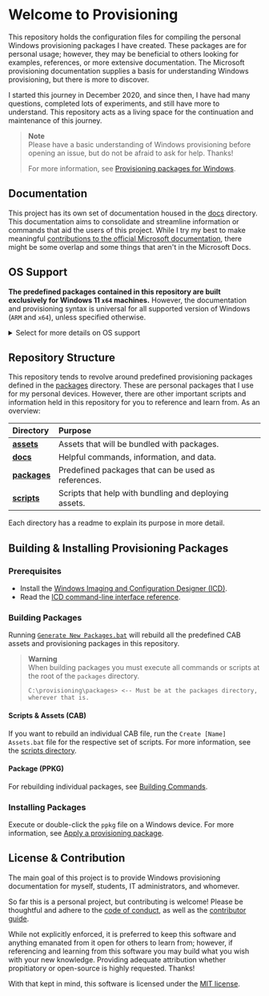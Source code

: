 # Welcome to Provisioning

This repository holds the configuration files for compiling the personal Windows provisioning packages I have created.
These packages are for personal usage; however, they may be beneficial to others looking for examples, references, or more extensive documentation. 
The Microsoft provisioning documentation supplies a basis for understanding Windows provisioning, but there is more to discover.

I started this journey in December 2020, and since then, I have had many questions, completed lots of experiments, and still have more to understand.
This repository acts as a living space for the continuation and maintenance of this journey.

> **Note**\
> Please have a basic understanding of Windows provisioning before opening an issue, but do not be afraid to ask for help. Thanks!
>
> For more information, see [Provisioning packages for Windows](https://docs.microsoft.com/windows/configuration/provisioning-packages/provisioning-packages).

## Documentation

This project has its own set of documentation housed in the [docs](docs) directory. 
This documentation aims to consolidate and streamline information or commands that aid the users of this project.
While I try my best to make meaningful [contributions to the official Microsoft documentation](https://github.com/MicrosoftDocs/windows-itpro-docs/pulls?q=author%3Aaisgbnok), there might be some overlap and some things that aren't in the Microsoft Docs.

## OS Support

**The predefined packages contained in this repository are built exclusively for Windows 11 `x64` machines.**
However, the documentation and provisioning syntax is universal for all supported version of Windows (`ARM` and `x64`), unless specified otherwise.

<details>
<summary>Select for more details on OS support</summary>

These packages will always be developed and built using the most up-to-date version of Windows.
While packages have been written, built, and used on up-to-date or beta Windows 11 machines, they should work on any supported Windows 11 versions.

Provisioning packages are bound by the software they install and policies they deploy.
Therefore, some packages may deploy perfectly fine on Windows 10, as long as all the software and policies included in that package support Windows 10.
</details>

## Repository Structure

This repository tends to revolve around predefined provisioning packages defined in the [packages](packages) directory.
These are personal packages that I use for my personal devices.
However, there are other important scripts and information held in this repository for you to reference and learn from.
As an overview:

| Directory                | Purpose                                               |
|:-------------------------|:------------------------------------------------------|
| [**assets**](assets)     | Assets that will be bundled with packages.            |
| [**docs**](docs)         | Helpful commands, information, and data.              |
| [**packages**](packages) | Predefined packages that can be used as references.   |
| [**scripts**](scripts)   | Scripts that help with bundling and deploying assets. |

Each directory has a readme to explain its purpose in more detail.

## Building & Installing Provisioning Packages

### Prerequisites

- Install the [Windows Imaging and Configuration Designer (ICD)](https://www.microsoft.com/store/apps/9nblggh4tx22).
- Read the [ICD command-line interface reference](https://docs.microsoft.com/windows/configuration/provisioning-packages/provisioning-command-line).

### Building Packages

Running [`Generate New Packages.bat`](packages/Generate%20New%20Packages.bat) will rebuild all the predefined CAB assets and provisioning packages in this repository.

> **Warning**\
> When building packages you must execute all commands or scripts at the root of the `packages` directory.
> 
> ```text
> C:\provisioning\packages> <-- Must be at the packages directory, wherever that is.
> ```

#### Scripts & Assets (CAB)

If you want to rebuild an individual CAB file, run the `Create [Name] Assets.bat` file for the respective set of scripts.
For more information, see the [scripts directory](scripts).

#### Package (PPKG)

For rebuilding individual packages, see [Building Commands](packages/building.md).

### Installing Packages

Execute or double-click the `ppkg` file on a Windows device.
For more information, see [Apply a provisioning package](https://docs.microsoft.com/windows/configuration/provisioning-packages/provisioning-apply-package).

## License & Contribution

The main goal of this project is to provide Windows provisioning documentation for myself, students, IT administrators, and whomever.

So far this is a personal project, but contributing is welcome!
Please be thoughtful and adhere to the [code of conduct](CODE_OF_CONDUCT.md), as well as the [contributor guide](CONTRIBUTING.md).

While not explicitly enforced, it is preferred to keep this software and anything emanated from it open for others to learn from;
however, if referencing and learning from this software you may build what you wish with your new knowledge. 
Providing adequate attribution whether propitiatory or open-source is highly requested. Thanks!

With that kept in mind, this software is licensed under the [MIT license](LICENSE.md).